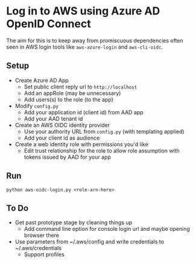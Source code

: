 # Log in to AWS using Azure AD OpenID Connect

The aim for this is to keep away from promiscuous dependencies often seen in AWS login tools like `aws-azure-login` and `aws-cli-oidc`.

## Setup
* Create Azure AD App
    * Set public client reply url to `http://localhost`
    * Add an appRole (may be unnecessary)
    * Add users(s) to the role (to the app)
* Modify `config.py`
    * Add your application id (client id) from AAD app
    * Add your AAD tenant id
* Create an AWS OIDC identity provider
    * Use your authority URL from `config.py` (with templating applied)
    * Add your client id as audience
* Create a web identity role with permissions you'd like
    * Edit trust relationship for the role to allow role assumption with tokens issued by AAD for your app

## Run

`python aws-oidc-login.py <role-arn-here>`

## To Do

* Get past prototype stage by cleaning things up
    * Add command line option for console login url and maybe opening browser there
* Use parameters from ~/.aws/config and write credentials to ~/.aws/credentials
    * Support profiles
